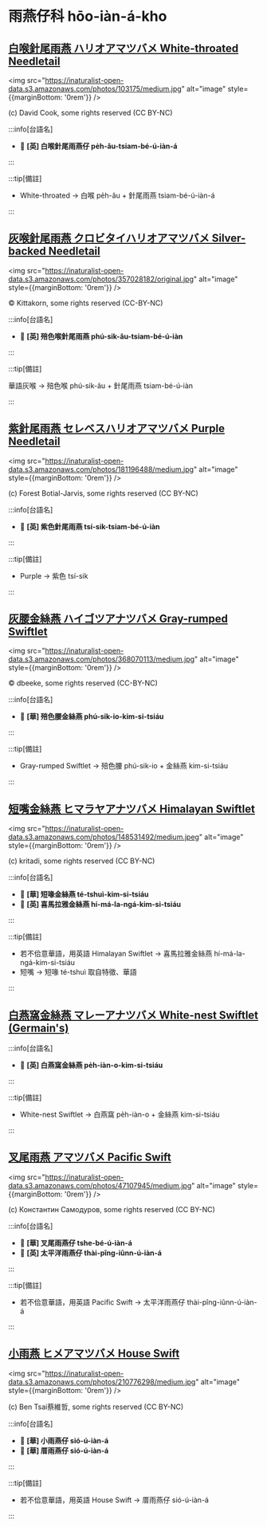 # 雨燕仔科 hōo-iàn-á-kho

## [白喉針尾雨燕 ハリオアマツバメ White-throated Needletail](https://ebird.org/species/whtnee)

<img src="https://inaturalist-open-data.s3.amazonaws.com/photos/103175/medium.jpg" alt="image" style={{marginBottom: '0rem'}} />

<p className="image-caption">
(c) David Cook, some rights reserved (CC BY-NC)
</p>

:::info[台語名]

- 🎯 **[英] 白喉針尾雨燕仔 pe̍h-âu-tsiam-bé-ú-iàn-á**

:::

:::tip[備註]

- White-throated -> 白喉 pe̍h-âu + 針尾雨燕 tsiam-bé-ú-iàn-á

:::

## [灰喉針尾雨燕 クロビタイハリオアマツバメ Silver-backed Needletail](https://ebird.org/species/sibnee1)

<img src="https://inaturalist-open-data.s3.amazonaws.com/photos/357028182/original.jpg" alt="image" style={{marginBottom: '0rem'}} />

<p className="image-caption">
© Kittakorn, some rights reserved (CC-BY-NC)
</p>

:::info[台語名]

- 🎯 **[英] 殕色喉針尾雨燕 phú-sik-âu-tsiam-bé-ú-iàn**

:::

:::tip[備註]

華語灰喉 -> 殕色喉 phú-sik-âu + 針尾雨燕 tsiam-bé-ú-iàn

:::

## [紫針尾雨燕 セレベスハリオアマツバメ Purple Needletail](https://ebird.org/species/purnee1)

<img src="https://inaturalist-open-data.s3.amazonaws.com/photos/181196488/medium.jpg" alt="image" style={{marginBottom: '0rem'}} />

<p className="image-caption">
(c) Forest Botial-Jarvis, some rights reserved (CC BY-NC)
</p>

:::info[台語名]

- 🎯 **[英] 紫色針尾雨燕 tsí-sik-tsiam-bé-ú-iàn**

:::

:::tip[備註]

- Purple -> 紫色 tsí-sik

:::

## [灰腰金絲燕 ハイゴツアナツバメ Gray-rumped Swiftlet](https://ebird.org/species/gyrswi5)

<img src="https://inaturalist-open-data.s3.amazonaws.com/photos/368070113/medium.jpg" alt="image" style={{marginBottom: '0rem'}} />

<p className="image-caption">
© dbeeke, some rights reserved (CC-BY-NC)
</p>

:::info[台語名]

- 🎯 **[華] 殕色腰金絲燕 phú-sik-io-kim-si-tsiáu**

:::


:::tip[備註]

- Gray-rumped Swiftlet -> 殕色腰 phú-sik-io + 金絲燕 kim-si-tsiáu

:::

## [短嘴金絲燕 ヒマラヤアナツバメ Himalayan Swiftlet](https://ebird.org/species/himswi2)

<img src="https://inaturalist-open-data.s3.amazonaws.com/photos/148531492/medium.jpeg" alt="image" style={{marginBottom: '0rem'}} />

<p className="image-caption">
(c) kritadi, some rights reserved (CC BY-NC)
</p>

:::info[台語名]

- 🎯 **[華] 短喙金絲燕 té-tshuì-kim-si-tsiáu**
- 🎯 **[英] 喜馬拉雅金絲燕 hí-má-la-ngá-kim-si-tsiáu**

:::

:::tip[備註]

- 若不佮意華語，用英語 Himalayan Swiftlet -> 喜馬拉雅金絲燕 hí-má-la-ngá-kim-si-tsiáu
- 短嘴 -> 短喙 té-tshuì 取自特徵、華語

:::

## [白燕窩金絲燕 マレーアナツバメ White-nest Swiftlet (Germain's)](https://ebird.org/species/gerswi1)

:::info[台語名]

- 🎯 **[英] 白燕窩金絲燕 pe̍h-iàn-o-kim-si-tsiáu**

:::

:::tip[備註]

- White-nest Swiftlet -> 白燕窩 pe̍h-iàn-o + 金絲燕 kim-si-tsiáu

:::

## [叉尾雨燕 アマツバメ Pacific Swift](https://ebird.org/species/fotswi)

<img src="https://inaturalist-open-data.s3.amazonaws.com/photos/47107945/medium.jpg" alt="image" style={{marginBottom: '0rem'}} />

<p className="image-caption">
(c) Константин Самодуров, some rights reserved (CC BY-NC)
</p>

:::info[台語名]

- 🎯 **[華] 叉尾雨燕仔 tshe-bé-ú-iàn-á**
- 🎯 **[英] 太平洋雨燕仔 thài-pîng-iûnn-ú-iàn-á**

:::

:::tip[備註]

- 若不佮意華語，用英語 Pacific Swift -> 太平洋雨燕仔 thài-pîng-iûnn-ú-iàn-á

:::

## [小雨燕 ヒメアマツバメ House Swift](https://ebird.org/species/houswi1)

<img src="https://inaturalist-open-data.s3.amazonaws.com/photos/210776298/medium.jpg" alt="image" style={{marginBottom: '0rem'}} />

<p className="image-caption">
(c) Ben Tsai蔡維哲, some rights reserved (CC BY-NC)
</p>

:::info[台語名]

- 🎯 **[華] 小雨燕仔 sió-ú-iàn-á**
- 🎯 **[華] 厝雨燕仔 sió-ú-iàn-á**

:::

:::tip[備註]

- 若不佮意華語，用英語 House Swift -> 厝雨燕仔 sió-ú-iàn-á

:::
